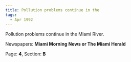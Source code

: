 ```yaml
---  
title: Pollution problems continue in the  
tags:  
  - Apr 1992  
---  
```

  
Pollution problems continue in the Miami River.  
  
Newspapers: **Miami Morning News or The Miami Herald**  
  
Page: **4**, Section: **B** 
